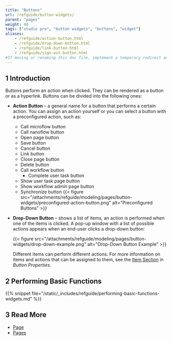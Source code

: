 ```yaml
---
title: "Buttons"
url: /refguide/button-widgets/
parent: "pages"
weight: 40
tags: ["studio pro", "button widgets", "buttons", "widget"]
aliases:
    - /refguide/action-button.html
    - /refguide/drop-down-button.html
    - /refguide/link-button.html
    - /refguide/sign-out-button.html
#If moving or renaming this doc file, implement a temporary redirect and let the respective team know they should update the URL in the product. See Mapping to Products for more details.
---
```


## 1 Introduction

Buttons perform an action when clicked. They can be rendered as a button or as a hyperlink. Buttons can be divided into the following ones:

* **Action Button** – a general name for a button that performs a certain action. You can assign an action yourself or you can select a button with a preconfigured action, such as: 
  * Call microflow button
  * Call nanoflow button
  * Open page button
  * Save button
  * Cancel button
  * Link button
  * Close page button
  * Delete button
  * Call workflow button
	* Complete user task button
  * Show user task page button
  * Show workflow admin page button
  * Synchronize button
  {{< figure src="/attachments/refguide/modeling/pages/button-widgets/preconfigured-action-button.png" alt="Preconfigured Buttons" >}}
  
* **Drop-Down Button** – shows a list of items, an action is performed when one of the items is clicked. A pop-up window with a list of possible actions appears when an end-user clicks a drop-down button:

	{{< figure src="/attachments/refguide/modeling/pages/button-widgets/drop-down-example.png" alt="Drop-Down Button Example" >}}

  Different items can perform different actions. For more information on items and actions that can be assigned to them, see the [Item Section](/refguide/button-properties/#items) in *Button Properties*.  

## 2 Performing Basic Functions

{{% snippet file="/static/_includes/refguide/performing-basic-functions-widgets.md" %}}

## 3 Read More

* [Page](/refguide/page/)
* [Pages](/refguide/pages/)
